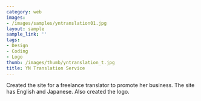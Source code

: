 ```yaml
---
category: web
images:
- /images/samples/yntranslation01.jpg
layout: sample
sample_link: ''
tags:
- Design
- Coding
- Logo
thumb: /images/thumb/yntranslation_t.jpg
title: YN Translation Service
---
```

Created the site for a freelance translator to promote her business. The site has English and Japanese. Also created the logo.
